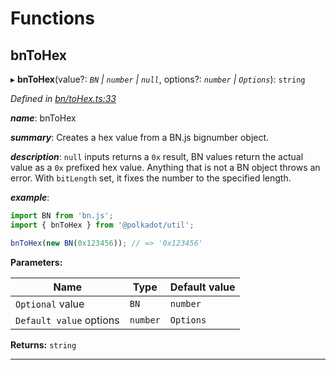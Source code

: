 

# Functions

<a id="bntohex"></a>

##  bnToHex

▸ **bnToHex**(value?: *`BN` | `number` | `null`*, options?: *`number` | `Options`*): `string`

*Defined in [bn/toHex.ts:33](https://github.com/polkadot-js/common/blob/0710c73/packages/util/src/bn/toHex.ts#L33)*

*__name__*: bnToHex

*__summary__*: Creates a hex value from a BN.js bignumber object.

*__description__*: `null` inputs returns a `0x` result, BN values return the actual value as a `0x` prefixed hex value. Anything that is not a BN object throws an error. With `bitLength` set, it fixes the number to the specified length.

*__example__*:   

```javascript
import BN from 'bn.js';
import { bnToHex } from '@polkadot/util';

bnToHex(new BN(0x123456)); // => '0x123456'
```

**Parameters:**

| Name | Type | Default value |
| ------ | ------ | ------ |
| `Optional` value | `BN` | `number` | `null` | - |
| `Default value` options | `number` | `Options` |  { bitLength: -1, isLe: false, isNegative: false } |

**Returns:** `string`

___

